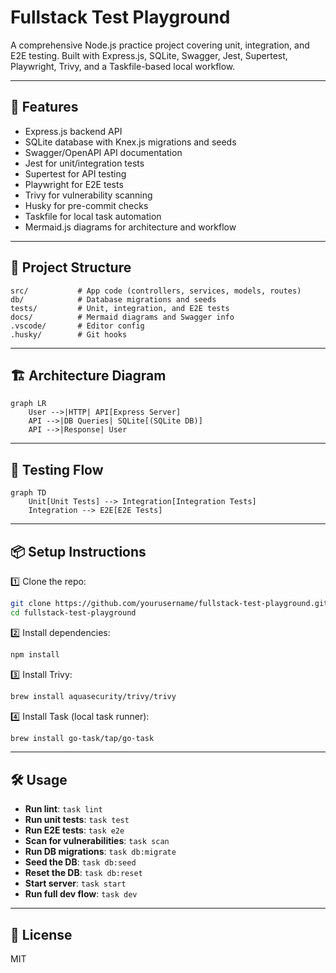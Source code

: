 
# Fullstack Test Playground

A comprehensive Node.js practice project covering unit, integration, and E2E testing. Built with Express.js, SQLite, Swagger, Jest, Supertest, Playwright, Trivy, and a Taskfile-based local workflow.

---

## 🚀 Features
- Express.js backend API
- SQLite database with Knex.js migrations and seeds
- Swagger/OpenAPI API documentation
- Jest for unit/integration tests
- Supertest for API testing
- Playwright for E2E tests
- Trivy for vulnerability scanning
- Husky for pre-commit checks
- Taskfile for local task automation
- Mermaid.js diagrams for architecture and workflow

---

## 📂 Project Structure
```plaintext
src/           # App code (controllers, services, models, routes)
db/            # Database migrations and seeds
tests/         # Unit, integration, and E2E tests
docs/          # Mermaid diagrams and Swagger info
.vscode/       # Editor config
.husky/        # Git hooks
```

---

## 🏗️ Architecture Diagram
```mermaid
graph LR
    User -->|HTTP| API[Express Server]
    API -->|DB Queries| SQLite[(SQLite DB)]
    API -->|Response| User
```

---

## 🧪 Testing Flow
```mermaid
graph TD
    Unit[Unit Tests] --> Integration[Integration Tests]
    Integration --> E2E[E2E Tests]
```

---

## 📦 Setup Instructions
1️⃣ Clone the repo:
```bash
git clone https://github.com/yourusername/fullstack-test-playground.git
cd fullstack-test-playground
```

2️⃣ Install dependencies:
```bash
npm install
```

3️⃣ Install Trivy:
```bash
brew install aquasecurity/trivy/trivy
```

4️⃣ Install Task (local task runner):
```bash
brew install go-task/tap/go-task
```

---

## 🛠️ Usage
- **Run lint**: `task lint`
- **Run unit tests**: `task test`
- **Run E2E tests**: `task e2e`
- **Scan for vulnerabilities**: `task scan`
- **Run DB migrations**: `task db:migrate`
- **Seed the DB**: `task db:seed`
- **Reset the DB**: `task db:reset`
- **Start server**: `task start`
- **Run full dev flow**: `task dev`

---

## 🔐 License
MIT